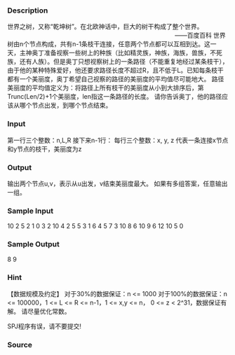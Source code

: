 
### Description


世界之树，又称“乾坤树”。在北欧神话中，巨大的树干构成了整个世界。
                                                                                                 ——百度百科
世界树由n个节点构成，共有n-1条枝干连接，任意两个节点都可以互相到达。这一天，主神奥丁准备视察一些树上的种族（比如精灵族，神族，海族，兽族，不死族，还有人族）。但是奥丁只想视察树上的一条路径（不能重复地经过某条枝干），由于他的某种特殊爱好，他还要求路径长度不超过R，且不低于L。已知每条枝干都有一个美丽度，奥丁希望自己视察的路径的美丽度的平均值尽可能地大。
路径美丽度的平均值定义为：将路径上所有枝干的美丽度从小到大排序后，第Trunc(Len/2)+1个美丽度，len指这一条路径的长度。
请你告诉奥丁，他的路径应该从哪个节点出发，到哪个节点结束。
### Input
第一行三个整数：n,L,R
接下来n-1行：
每行三个整数：x, y, z
代表一条连接x节点和y节点的枝干，美丽度为z
### Output
输出两个节点u,v，表示从u出发，v结束美丽度最大。
如果有多组答案，任意输出一组。
### Sample Input
10  2  5
2  1  0
3  2  10
4  2  5
5  3  1
6  4  5
7  3  10
8  6  10
9  6  12
10  5  0

### Sample Output
8 9
### Hint

【数据规模及约定】
对于30%的数据保证：n <= 1000
对于100%的数据保证：n <= 100000，1 <= L <= R <= n-1，1 <= x,y <= n，
0 <= z < 2^31，数据保证有解。
请尽量优化常数。

SPJ程序有误，请不要提交!
### Source
